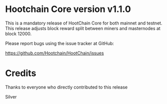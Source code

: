 # Hootchain Core version v1.1.0

This is a mandatory release of HootChain Core for both mainnet and testnet. 
This release adjusts block reward split between miners and masternodes at block 12000.

Please report bugs using the issue tracker at GitHub:

  <https://github.com/Hootchain/HootChain/issues>


# Credits

Thanks to everyone who directly contributed to this release

Silver
